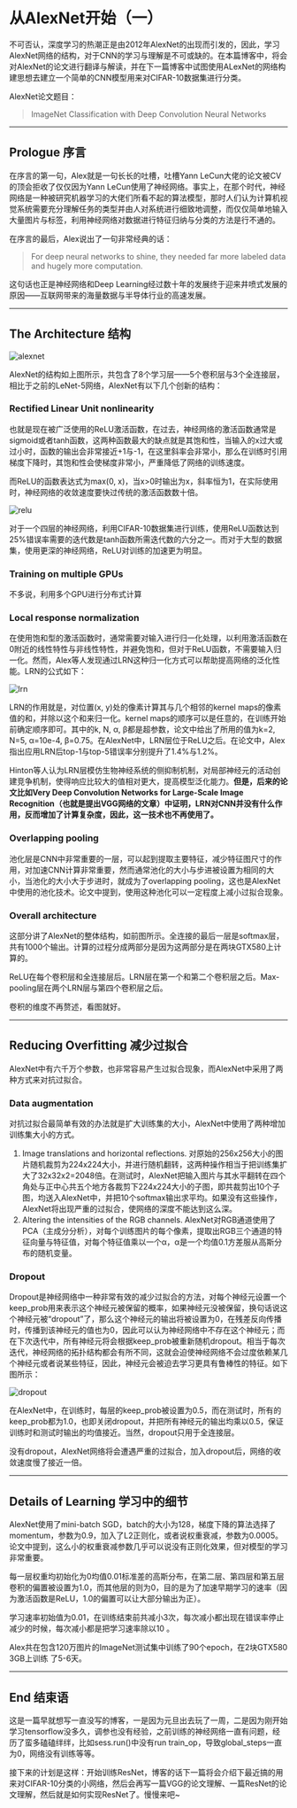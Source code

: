 # 从AlexNet开始（一）

不可否认，深度学习的热潮正是由2012年AlexNet的出现而引发的，因此，学习AlexNet网络的结构，对于CNN的学习与理解是不可或缺的。在本篇博客中，将会对AlexNet的论文进行翻译与解读，并在下一篇博客中试图使用ALexNet的网络构建思想去建立一个简单的CNN模型用来对CIFAR-10数据集进行分类。

AlexNet论文题目：

> ImageNet Classification with Deep Convolution Neural Networks

------

## Prologue 序言

在序言的第一句，Alex就是一句长长的吐槽，吐槽Yann LeCun大佬的论文被CV的顶会拒收了仅仅因为Yann LeCun使用了神经网络。事实上，在那个时代，神经网络是一种被研究机器学习的大佬们所看不起的算法模型，那时人们认为计算机视觉系统需要充分理解任务的类型并由人对系统进行细致地调整，而仅仅简单地输入大量图片与标签，利用神经网络对数据进行特征归纳与分类的方法是行不通的。

在序言的最后，Alex说出了一句非常经典的话：

> For deep neural networks to shine, they needed far more labeled data and hugely more computation.

这句话也正是神经网络和Deep Learning经过数十年的发展终于迎来井喷式发展的原因——互联网带来的海量数据与半导体行业的高速发展。

------

## The Architecture 结构

![alexnet](E:\blog\2\alexnet1.png)

AlexNet的结构如上图所示，共包含了8个学习层——5个卷积层与3个全连接层，相比于之前的LeNet-5网络，AlexNet有以下几个创新的结构：

### Rectified Linear Unit nonlinearity

也就是现在被广泛使用的ReLU激活函数，在过去，神经网络的激活函数通常是sigmoid或者tanh函数，这两种函数最大的缺点就是其饱和性，当输入的x过大或过小时，函数的输出会非常接近+1与-1，在这里斜率会非常小，那么在训练时引用梯度下降时，其饱和性会使梯度非常小，严重降低了网络的训练速度。

而ReLU的函数表达式为max(0, x)，当x>0时输出为x，斜率恒为1，在实际使用时，神经网络的收敛速度要快过传统的激活函数数十倍。

![relu](E:\blog\2\relu1.png)

对于一个四层的神经网络，利用CIFAR-10数据集进行训练，使用ReLU函数达到25%错误率需要的迭代数是tanh函数所需迭代数的六分之一。而对于大型的数据集，使用更深的神经网络，ReLU对训练的加速更为明显。

### Training on multiple GPUs

不多说，利用多个GPU进行分布式计算

### Local response normalization

在使用饱和型的激活函数时，通常需要对输入进行归一化处理，以利用激活函数在0附近的线性特性与非线性特性，并避免饱和，但对于ReLU函数，不需要输入归一化。然而，Alex等人发现通过LRN这种归一化方式可以帮助提高网络的泛化性能。LRN的公式如下：

![lrn](E:\blog\2\lrn.png)

LRN的作用就是，对位置(x, y)处的像素计算其与几个相邻的kernel maps的像素值的和，并除以这个和来归一化。kernel maps的顺序可以是任意的，在训练开始前确定顺序即可。其中的k, N, α, β都是超参数，论文中给出了所用的值为k=2, N=5, α=10e-4, β=0.75。在AlexNet中，LRN层位于ReLU之后。在论文中，Alex指出应用LRN后top-1与top-5错误率分别提升了1.4%与1.2%。

Hinton等人认为LRN层模仿生物神经系统的侧抑制机制，对局部神经元的活动创建竞争机制，使得响应比较大的值相对更大，提高模型泛化能力。**但是，后来的论文比如Very Deep Convolution Networks for Large-Scale Image Recognition（也就是提出VGG网络的文章）中证明，LRN对CNN并没有什么作用，反而增加了计算复杂度，因此，这一技术也不再使用了。**

### Overlapping pooling

池化层是CNN中非常重要的一层，可以起到提取主要特征，减少特征图尺寸的作用，对加速CNN计算非常重要，然而通常池化的大小与步进被设置为相同的大小，当池化的大小大于步进时，就成为了overlapping pooling，这也是AlexNet中使用的池化技术。论文中提到，使用这种池化可以一定程度上减小过拟合现象。

### Overall architecture

这部分讲了AlexNet的整体结构，如前图所示。全连接的最后一层是softmax层，共有1000个输出。计算的过程分成两部分是因为这两部分是在两块GTX580上计算的。

ReLU在每个卷积层和全连接层后。LRN层在第一个和第二个卷积层之后。Max-pooling层在两个LRN层与第四个卷积层之后。

卷积的维度不再赘述，看图就好。

------

## Reducing Overfitting 减少过拟合

AlexNet中有六千万个参数，也非常容易产生过拟合现象，而AlexNet中采用了两种方式来对抗过拟合。

### Data augmentation

对抗过拟合最简单有效的办法就是扩大训练集的大小，AlexNet中使用了两种增加训练集大小的方式。

1. Image translations and horizontal reflections. 对原始的256x256大小的图片随机裁剪为224x224大小，并进行随机翻转，这两种操作相当于把训练集扩大了32x32x2=2048倍。在测试时，AlexNet把输入图片与其水平翻转在四个角处与正中心共五个地方各裁剪下224x224大小的子图，即共裁剪出10个子图，均送入AlexNet中，并把10个softmax输出求平均。如果没有这些操作，AlexNet将出现严重的过拟合，使网络的深度不能达到这么深。
2. Altering the intensities of the RGB channels. AlexNet对RGB通道使用了PCA（主成分分析），对每个训练图片的每个像素，提取出RGB三个通道的特征向量与特征值，对每个特征值乘以一个α，α是一个均值0.1方差服从高斯分布的随机变量。

### Dropout

Dropout是神经网络中一种非常有效的减少过拟合的方法，对每个神经元设置一个keep_prob用来表示这个神经元被保留的概率，如果神经元没被保留，换句话说这个神经元被“dropout”了，那么这个神经元的输出将被设置为0，在残差反向传播时，传播到该神经元的值也为0，因此可以认为神经网络中不存在这个神经元；而在下次迭代中，所有神经元将会根据keep_prob被重新随机dropout。相当于每次迭代，神经网络的拓扑结构都会有所不同，这就会迫使神经网络不会过度依赖某几个神经元或者说某些特征，因此，神经元会被迫去学习更具有鲁棒性的特征。如下图所示：

![dropout](E:\blog\2\dropout.png)

在AlexNet中，在训练时，每层的keep_prob被设置为0.5，而在测试时，所有的keep_prob都为1.0，也即关闭dropout，并把所有神经元的输出均乘以0.5，保证训练时和测试时输出的均值接近。当然，dropout只用于全连接层。

没有dropout，AlexNet网络将会遭遇严重的过拟合，加入dropout后，网络的收敛速度慢了接近一倍。

------

## Details of Learning 学习中的细节

AlexNet使用了mini-batch SGD，batch的大小为128，梯度下降的算法选择了momentum，参数为0.9，加入了L2正则化，或者说权重衰减，参数为0.0005。论文中提到，这么小的权重衰减参数几乎可以说没有正则化效果，但对模型的学习非常重要。

每一层权重均初始化为0均值0.01标准差的高斯分布，在第二层、第四层和第五层卷积的偏置被设置为1.0，而其他层的则为0，目的是为了加速早期学习的速率（因为激活函数是ReLU，1.0的偏置可以让大部分输出为正）。

学习速率初始值为0.01，在训练结束前共减小3次，每次减小都出现在错误率停止减少的时候，每次减小都是把学习速率除以10 。

Alex共在包含120万图片的ImageNet测试集中训练了90个epoch，在2块GTX580 3GB上训练 了5-6天。

------

## End 结束语

这是一篇早就想写一直没写的博客，一是因为元旦出去玩了一周，二是因为刚开始学习tensorflow没多久，调参也没有经验，之前训练的神经网络一直有问题，经历了蛮多磕磕绊绊，比如sess.run()中没有run train_op，导致global_steps一直为0，网络没有训练等等。

接下来的计划是这样：开始训练ResNet，博客的话下一篇将会介绍下最近搞的用来对CIFAR-10分类的小网络，然后会再写一篇VGG的论文理解、一篇ResNet的论文理解，然后就是如何实现ResNet了。慢慢来吧~

